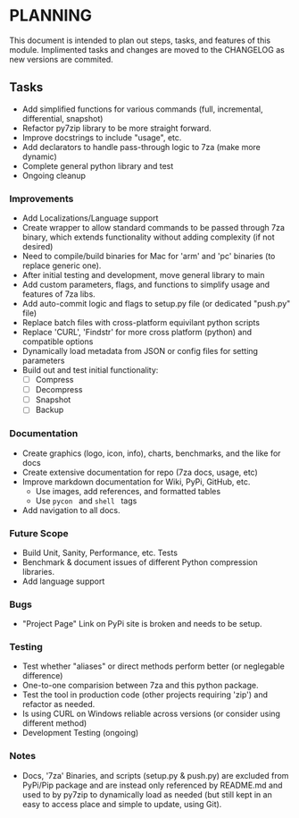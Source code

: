 # PLANNING
This document is intended to plan out steps, tasks, and features of this module. 
Implimented tasks and changes are moved to the CHANGELOG as new versions are commited.

## Tasks
- Add simplified functions for various commands (full, incremental, differential, snapshot)
- Refactor py7zip library to be more straight forward.
- Improve docstrings to include "usage", etc.
- Add declarators to handle pass-through logic to 7za (make more dynamic)
- Complete general python library and test
- Ongoing cleanup

### Improvements
- Add Localizations/Language support
- Create wrapper to allow standard commands to be passed through 7za binary,
  which extends functionality without adding complexity (if not desired)
- Need to compile/build binaries for Mac for 'arm' and 'pc' binaries (to replace generic one).
- After initial testing and development, move general library to main
- Add custom parameters, flags, and functions to simplify usage and features of 7za libs.
- Add auto-commit logic and flags to setup.py file (or dedicated "push.py" file)
- Replace batch files with cross-platform equivilant python scripts
- Replace 'CURL', 'Findstr' for more cross platform (python) and compatible options
- Dynamically load metadata from JSON or config files for setting parameters
- Build out and test initial functionality:
  - [ ] Compress
  - [ ] Decompress
  - [ ] Snapshot
  - [ ] Backup

### Documentation
- Create graphics (logo, icon, info), charts, benchmarks, and the like for docs
- Create extensive documentation for repo (7za docs, usage, etc)
- Improve markdown documentation for Wiki, PyPi, GitHub, etc.
  - Use images, add references, and formatted tables
  - Use ```pycon ``` and ```shell ``` tags
- Add navigation to all docs.

### Future Scope
- Build Unit, Sanity, Performance, etc. Tests
- Benchmark & document issues of different Python compression libraries.
- Add language support

### Bugs
- "Project Page" Link on PyPi site is broken and needs to be setup.

### Testing
- Test whether "aliases" or direct methods perform better (or neglegable difference)
- One-to-one comparision between 7za and this python package.
- Test the tool in production code (other projects requiring 'zip') and refactor as needed.
- Is using CURL on Windows reliable across versions (or consider using different method)
- Development Testing (ongoing)

### Notes
- Docs, '7za' Binaries, and scripts (setup.py & push.py) are excluded from PyPi/Pip package
  and are instead only referenced by README.md and used to by py7zip to dynamically load as
  needed (but still kept in an easy to access place and simple to update, using Git).